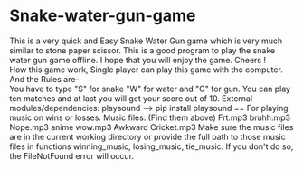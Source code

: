# Snake-water-gun-game
This is a very quick and Easy Snake Water Gun game which is very much similar to stone paper scissor. This is a good program to play the snake water gun game offline. I hope that you will enjoy the game. Cheers !  
How this game work, Single player can play this game with the computer. And the Rules are-  
You have to type "S" for snake "W" for water and "G" for gun. You can play ten matches and at last you will get your score out of 10. 
External modules/dependencies: playsound --> pip install playsound == For playing music on wins or losses. 
Music files: (Find them above) 
Frt.mp3 
bruhh.mp3 
Nope.mp3 
anime wow.mp3 
Awkward Cricket.mp3 
Make sure the music files are in the current working directory or provide the full path to those music files in functions winning_music, losing_music, tie_music. If you don't do so, the FileNotFound error will occur.
